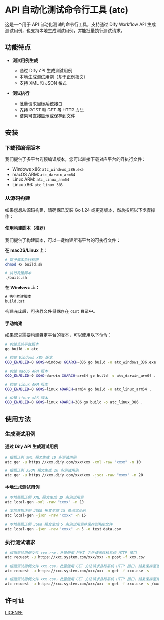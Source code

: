 # API 自动化测试命令行工具 (atc)

这是一个用于 API 自动化测试的命令行工具，支持通过 Dify Workflow API 生成测试用例，也支持本地生成测试用例，并能批量执行测试请求。

## 功能特点

- **测试用例生成**
  - 通过 Dify API 生成测试用例
  - 本地生成测试用例（基于正例报文）
  - 支持 XML 和 JSON 格式

- **测试执行**
  - 批量请求目标系统接口
  - 支持 POST 和 GET 等 HTTP 方法
  - 结果可直接显示或保存到文件

## 安装

### 下载预编译版本

我们提供了多平台的预编译版本，您可以直接下载对应平台的可执行文件：

- Windows x86: `atc_windows_386.exe`
- macOS ARM: `atc_darwin_arm64`
- Linux ARM: `atc_linux_arm64`
- Linux x86: `atc_linux_386`

### 从源码构建

如果您想从源码构建，请确保已安装 Go 1.24 或更高版本，然后按照以下步骤操作：

#### 使用构建脚本（推荐）

我们提供了构建脚本，可以一键构建所有平台的可执行文件：

**在 macOS/Linux 上：**

```bash
# 赋予脚本执行权限
chmod +x build.sh

# 执行构建脚本
./build.sh
```

**在 Windows 上：**

```cmd
# 执行构建脚本
build.bat
```

构建完成后，可执行文件将保存在 `dist` 目录中。

#### 手动构建

如果您只需要构建特定平台的版本，可以使用以下命令：

```bash
# 构建当前平台版本
go build -o atc .

# 构建 Windows x86 版本
CGO_ENABLED=0 GOOS=windows GOARCH=386 go build -o atc_windows_386.exe .

# 构建 macOS ARM 版本
CGO_ENABLED=0 GOOS=darwin GOARCH=arm64 go build -o atc_darwin_arm64 .

# 构建 Linux ARM 版本
CGO_ENABLED=0 GOOS=linux GOARCH=arm64 go build -o atc_linux_arm64 .

# 构建 Linux x86 版本
CGO_ENABLED=0 GOOS=linux GOARCH=386 go build -o atc_linux_386 .
```

## 使用方法

### 生成测试用例

#### 通过 Dify API 生成测试用例

```bash
# 根据正例 XML 报文生成 10 条测试用例
atc gen -u https://xxx.dify.com/xxx/xxx -xml -raw "xxxx" -n 10

# 根据正例 JSON 报文生成 20 条测试用例
atc gen -u https://xxx.dify.com/xxx/xxx -json -raw "xxxx" -n 20
```

#### 本地生成测试用例

```bash
# 本地根据正例 XML 报文生成 10 条测试用例
atc local-gen -xml -raw "xxxx" -n 10

# 本地根据正例 JSON 报文生成 15 条测试用例
atc local-gen -json -raw "xxxx" -n 15

# 本地根据正例 JSON 报文生成 5 条测试用例并保存到指定文件
atc local-gen -json -raw "xxxx" -n 5 -o test_data.csv
```

### 执行测试请求

```bash
# 根据测试用例文件 xxx.csv，批量使用 POST 方法请求目标系统 HTTP 接口
atc request -u https://xxx.system.com/xxx/xxx -m post -f xxx.csv

# 根据测试用例文件 xxx.csv，批量使用 GET 方法请求目标系统 HTTP 接口，结果保存至当前目录
atc request -u https://xxx.system.com/xxx/xxx -m get -f xxx.csv -s

# 根据测试用例文件 xxx.csv，批量使用 GET 方法请求目标系统 HTTP 接口，结果保存至指定目录及文件
atc request -u https://xxx.system.com/xxx/xxx -m get -f xxx.csv -s /xxx/tool/result.csv
```

## 许可证

[LICENSE](LICENSE)